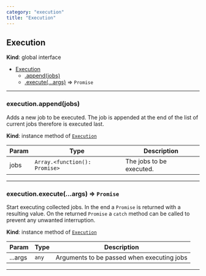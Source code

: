 ```yaml
---
category: "execution"
title: "Execution"
---
```


## Execution&nbsp;<a name="Execution" href="https://github.com/seznam/ima/tree/17.0.0-rc.1/execution/Execution.js#L18" target="_blank"><span class="icon"><i class="fas fa-external-link-alt fa-xs"></i></span></a>
**Kind**: global interface  

* [Execution](#Execution)
    * [.append(jobs)](#Execution+append)
    * [.execute(...args)](#Execution+execute) ⇒ <code>Promise</code>


* * *

### execution.append(jobs)&nbsp;<a name="Execution+append" href="https://github.com/seznam/ima/tree/17.0.0-rc.1/execution/Execution.js#L25" target="_blank"><span class="icon"><i class="fas fa-external-link-alt fa-xs"></i></span></a>
Adds a new job to be executed. The job is appended at the end of the
list of current jobs therefore is executed last.

**Kind**: instance method of [<code>Execution</code>](#Execution)  

| Param | Type | Description |
| --- | --- | --- |
| jobs | <code>Array.&lt;function(): Promise&gt;</code> | The jobs to be executed. |


* * *

### execution.execute(...args) ⇒ <code>Promise</code>&nbsp;<a name="Execution+execute" href="https://github.com/seznam/ima/tree/17.0.0-rc.1/execution/Execution.js#L35" target="_blank"><span class="icon"><i class="fas fa-external-link-alt fa-xs"></i></span></a>
Start executing collected jobs. In the end a <code>Promise</code> is returned
with a resulting value. On the returned <code>Promise</code> a <code>catch</code>
method can be called to prevent any unwanted interruption.

**Kind**: instance method of [<code>Execution</code>](#Execution)  

| Param | Type | Description |
| --- | --- | --- |
| ...args | <code>any</code> | Arguments to be passed when executing jobs |


* * *

